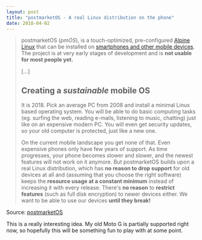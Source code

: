 ```yaml
---
layout: post
title: "postmarketOS - A real Linux distribution on the phone"
date: 2018-04-02
---
```


> <p>postmarketOS (<i>pmOS</i>), is a touch-optimized, pre-configured <a href="https://alpinelinux.org">Alpine Linux</a> that can be installed on <a href="https://wiki.postmarketos.org/wiki/Devices">smartphones and other mobile devices</a>. The project is at very early stages of development and is <b>not usable for most people yet.</b></p>
>
> [...]
>
> <h2>Creating a <em>sustainable</em> mobile OS</h2>
> <p>It is 2018. Pick an average PC from 2008 and install a minimal Linux based operating system. You will be able
>     to do basic computing tasks (eg. surfing the web, reading e-mails, listening to music, chatting) just like on an
>     expensive modern PC. You will even get security updates, so your old computer is protected, just like a new one.
> </p>
> <p>
>     On the current mobile landscape you get none of that. Even expensive phones only have few years of support. As time progresses,
>     your phone becomes slower and slower, and the newest features will not work on it anymore. But postmarketOS builds upon a real
>     Linux distribution, which has <b>no reason to drop support</b> for old devices at all and (assuming that you choose the right software)
>     keeps the <b>resource usage at a constant minimum</b> instead of increasing it with every release. There's <b>no reason</b> to <b>restrict
>     features</b> (such as full disk encryption) to newer devices either. We want to be able to use our devices <b>until they break!</b>
> </p>
    
Source: [postmarketOS](https://postmarketos.org/)

This is a really interesting idea.  My old Moto G is partially supported right now, so hopefully this will be something fun to play with at some point.
